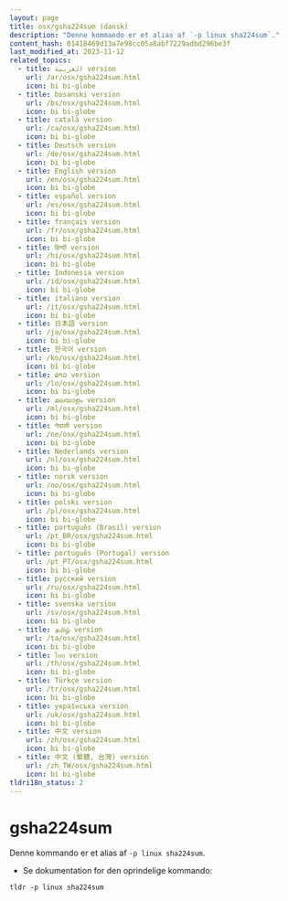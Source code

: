 ```yaml
---
layout: page
title: osx/gsha224sum (dansk)
description: "Denne kommando er et alias af `-p linux sha224sum`."
content_hash: 01418469d13a7e98cc05a8abf7229adbd296be3f
last_modified_at: 2023-11-12
related_topics:
  - title: العربية version
    url: /ar/osx/gsha224sum.html
    icon: bi bi-globe
  - title: bosanski version
    url: /bs/osx/gsha224sum.html
    icon: bi bi-globe
  - title: català version
    url: /ca/osx/gsha224sum.html
    icon: bi bi-globe
  - title: Deutsch version
    url: /de/osx/gsha224sum.html
    icon: bi bi-globe
  - title: English version
    url: /en/osx/gsha224sum.html
    icon: bi bi-globe
  - title: español version
    url: /es/osx/gsha224sum.html
    icon: bi bi-globe
  - title: français version
    url: /fr/osx/gsha224sum.html
    icon: bi bi-globe
  - title: हिन्दी version
    url: /hi/osx/gsha224sum.html
    icon: bi bi-globe
  - title: Indonesia version
    url: /id/osx/gsha224sum.html
    icon: bi bi-globe
  - title: italiano version
    url: /it/osx/gsha224sum.html
    icon: bi bi-globe
  - title: 日本語 version
    url: /ja/osx/gsha224sum.html
    icon: bi bi-globe
  - title: 한국어 version
    url: /ko/osx/gsha224sum.html
    icon: bi bi-globe
  - title: ລາວ version
    url: /lo/osx/gsha224sum.html
    icon: bi bi-globe
  - title: മലയാളം version
    url: /ml/osx/gsha224sum.html
    icon: bi bi-globe
  - title: नेपाली version
    url: /ne/osx/gsha224sum.html
    icon: bi bi-globe
  - title: Nederlands version
    url: /nl/osx/gsha224sum.html
    icon: bi bi-globe
  - title: norsk version
    url: /no/osx/gsha224sum.html
    icon: bi bi-globe
  - title: polski version
    url: /pl/osx/gsha224sum.html
    icon: bi bi-globe
  - title: português (Brasil) version
    url: /pt_BR/osx/gsha224sum.html
    icon: bi bi-globe
  - title: português (Portugal) version
    url: /pt_PT/osx/gsha224sum.html
    icon: bi bi-globe
  - title: русский version
    url: /ru/osx/gsha224sum.html
    icon: bi bi-globe
  - title: svenska version
    url: /sv/osx/gsha224sum.html
    icon: bi bi-globe
  - title: தமிழ் version
    url: /ta/osx/gsha224sum.html
    icon: bi bi-globe
  - title: ไทย version
    url: /th/osx/gsha224sum.html
    icon: bi bi-globe
  - title: Türkçe version
    url: /tr/osx/gsha224sum.html
    icon: bi bi-globe
  - title: українська version
    url: /uk/osx/gsha224sum.html
    icon: bi bi-globe
  - title: 中文 version
    url: /zh/osx/gsha224sum.html
    icon: bi bi-globe
  - title: 中文 (繁體, 台灣) version
    url: /zh_TW/osx/gsha224sum.html
    icon: bi bi-globe
tldri18n_status: 2
---
```

# gsha224sum

Denne kommando er et alias af `-p linux sha224sum`.

- Se dokumentation for den oprindelige kommando:

`tldr -p linux sha224sum`

